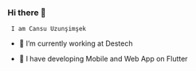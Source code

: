   ### Hi there 👋


     I am Cansu Uzunşimşek

- 🔭 I’m currently working at Destech

- 👯 I have developing Mobile and Web App on Flutter



